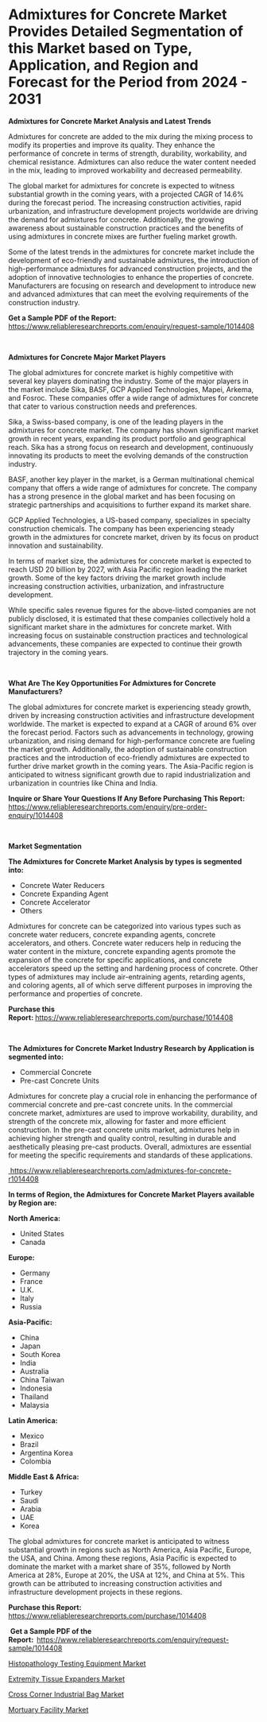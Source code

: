 <p><h1>Admixtures for Concrete Market Provides Detailed Segmentation of this Market based on Type, Application, and Region and Forecast for the Period from 2024 - 2031</h1></p><p><strong>Admixtures for Concrete Market Analysis and Latest Trends</strong></p>
<p><p>Admixtures for concrete are added to the mix during the mixing process to modify its properties and improve its quality. They enhance the performance of concrete in terms of strength, durability, workability, and chemical resistance. Admixtures can also reduce the water content needed in the mix, leading to improved workability and decreased permeability.</p><p>The global market for admixtures for concrete is expected to witness substantial growth in the coming years, with a projected CAGR of 14.6% during the forecast period. The increasing construction activities, rapid urbanization, and infrastructure development projects worldwide are driving the demand for admixtures for concrete. Additionally, the growing awareness about sustainable construction practices and the benefits of using admixtures in concrete mixes are further fueling market growth.</p><p>Some of the latest trends in the admixtures for concrete market include the development of eco-friendly and sustainable admixtures, the introduction of high-performance admixtures for advanced construction projects, and the adoption of innovative technologies to enhance the properties of concrete. Manufacturers are focusing on research and development to introduce new and advanced admixtures that can meet the evolving requirements of the construction industry.</p></p>
<p><strong>Get a Sample PDF of the Report:&nbsp;</strong> <a href="https://www.reliableresearchreports.com/enquiry/request-sample/1014408">https://www.reliableresearchreports.com/enquiry/request-sample/1014408</a></p>
<p>&nbsp;</p>
<p><strong>Admixtures for Concrete Major Market Players</strong></p>
<p><p>The global admixtures for concrete market is highly competitive with several key players dominating the industry. Some of the major players in the market include Sika, BASF, GCP Applied Technologies, Mapei, Arkema, and Fosroc. These companies offer a wide range of admixtures for concrete that cater to various construction needs and preferences.</p><p>Sika, a Swiss-based company, is one of the leading players in the admixtures for concrete market. The company has shown significant market growth in recent years, expanding its product portfolio and geographical reach. Sika has a strong focus on research and development, continuously innovating its products to meet the evolving demands of the construction industry.</p><p>BASF, another key player in the market, is a German multinational chemical company that offers a wide range of admixtures for concrete. The company has a strong presence in the global market and has been focusing on strategic partnerships and acquisitions to further expand its market share.</p><p>GCP Applied Technologies, a US-based company, specializes in specialty construction chemicals. The company has been experiencing steady growth in the admixtures for concrete market, driven by its focus on product innovation and sustainability.</p><p>In terms of market size, the admixtures for concrete market is expected to reach USD 20 billion by 2027, with Asia Pacific region leading the market growth. Some of the key factors driving the market growth include increasing construction activities, urbanization, and infrastructure development.</p><p>While specific sales revenue figures for the above-listed companies are not publicly disclosed, it is estimated that these companies collectively hold a significant market share in the admixtures for concrete market. With increasing focus on sustainable construction practices and technological advancements, these companies are expected to continue their growth trajectory in the coming years.</p></p>
<p>&nbsp;</p>
<p><strong>What Are The Key Opportunities For Admixtures for Concrete Manufacturers?</strong></p>
<p><p>The global admixtures for concrete market is experiencing steady growth, driven by increasing construction activities and infrastructure development worldwide. The market is expected to expand at a CAGR of around 6% over the forecast period. Factors such as advancements in technology, growing urbanization, and rising demand for high-performance concrete are fueling the market growth. Additionally, the adoption of sustainable construction practices and the introduction of eco-friendly admixtures are expected to further drive market growth in the coming years. The Asia-Pacific region is anticipated to witness significant growth due to rapid industrialization and urbanization in countries like China and India.</p></p>
<p><strong>Inquire or Share Your Questions If Any Before Purchasing This Report:</strong> <a href="https://www.reliableresearchreports.com/enquiry/pre-order-enquiry/1014408">https://www.reliableresearchreports.com/enquiry/pre-order-enquiry/1014408</a></p>
<p>&nbsp;</p>
<p><strong>Market Segmentation</strong></p>
<p><strong>The Admixtures for Concrete Market Analysis by types is segmented into:</strong></p>
<p><ul><li>Concrete Water Reducers</li><li>Concrete Expanding Agent</li><li>Concrete Accelerator</li><li>Others</li></ul></p>
<p><p>Admixtures for concrete can be categorized into various types such as concrete water reducers, concrete expanding agents, concrete accelerators, and others. Concrete water reducers help in reducing the water content in the mixture, concrete expanding agents promote the expansion of the concrete for specific applications, and concrete accelerators speed up the setting and hardening process of concrete. Other types of admixtures may include air-entraining agents, retarding agents, and coloring agents, all of which serve different purposes in improving the performance and properties of concrete.</p></p>
<p><strong>Purchase this Report:&nbsp;</strong><a href="https://www.reliableresearchreports.com/purchase/1014408">https://www.reliableresearchreports.com/purchase/1014408</a></p>
<p>&nbsp;</p>
<p><strong>The Admixtures for Concrete Market Industry Research by Application is segmented into:</strong></p>
<p><ul><li>Commercial Concrete</li><li>Pre-cast Concrete Units</li></ul></p>
<p><p>Admixtures for concrete play a crucial role in enhancing the performance of commercial concrete and pre-cast concrete units. In the commercial concrete market, admixtures are used to improve workability, durability, and strength of the concrete mix, allowing for faster and more efficient construction. In the pre-cast concrete units market, admixtures help in achieving higher strength and quality control, resulting in durable and aesthetically pleasing pre-cast products. Overall, admixtures are essential for meeting the specific requirements and standards of these applications.</p></p>
<p><a href="https://www.reliableresearchreports.com/admixtures-for-concrete-r1014408">&nbsp;https://www.reliableresearchreports.com/admixtures-for-concrete-r1014408</a></p>
<p><strong>In terms of Region, the Admixtures for Concrete Market Players available by Region are:</strong></p>
<p>
    <p> <strong> North America: </strong>
        <ul>
            <li>United States</li>
            <li>Canada</li>
        </ul>
        </p> 
    <p> <strong> Europe: </strong>
        <ul>
            <li>Germany</li>
            <li>France</li>
            <li>U.K.</li>
            <li>Italy</li>
            <li>Russia</li>
        </ul>
        </p> 
    <p> <strong> Asia-Pacific: </strong>
        <ul>
            <li>China</li>
            <li>Japan</li>
            <li>South Korea</li>
            <li>India</li>
            <li>Australia</li>
            <li>China Taiwan</li>
            <li>Indonesia</li>
            <li>Thailand</li>
            <li>Malaysia</li>
        </ul>
        </p> 
    <p> <strong> Latin America: </strong>
        <ul>
            <li>Mexico</li>
            <li>Brazil</li>
            <li>Argentina Korea</li>
            <li>Colombia</li>
        </ul>
        </p> 
    <p> <strong> Middle East & Africa: </strong>
        <ul>
            <li>Turkey</li>
            <li>Saudi</li>
            <li>Arabia</li>
            <li>UAE</li>
            <li>Korea</li>
        </ul>
    </p>
    </p>
<p><p>The global admixtures for concrete market is anticipated to witness substantial growth in regions such as North America, Asia Pacific, Europe, the USA, and China. Among these regions, Asia Pacific is expected to dominate the market with a market share of 35%, followed by North America at 28%, Europe at 20%, the USA at 12%, and China at 5%. This growth can be attributed to increasing construction activities and infrastructure development projects in these regions.</p></p>
<p><strong>Purchase this Report: </strong><a href="https://www.reliableresearchreports.com/purchase/1014408">https://www.reliableresearchreports.com/purchase/1014408</a></p>
<p>&nbsp;<strong>Get a Sample PDF of the Report:&nbsp;&nbsp;</strong><a href="https://www.reliableresearchreports.com/enquiry/request-sample/1014408">https://www.reliableresearchreports.com/enquiry/request-sample/1014408</a></p>
<p><strong></strong></p>
<p><p><a href="https://github.com/sowravmitra0/Market-Research-Report-List-1/blob/main/histopathology-testing-equipment-market.md">Histopathology Testing Equipment Market</a></p><p><a href="https://github.com/maesanjaya8/Market-Research-Report-List-1/blob/main/extremity-tissue-expanders-market.md">Extremity Tissue Expanders Market</a></p><p><a href="https://www.linkedin.com/pulse/evaluating-global-cross-corner-industrial-bag-market-trends-b07yf?trackingId=XUE%2B4G413ORS8yFPOfpIUQ%3D%3D">Cross Corner Industrial Bag Market</a></p><p><a href="https://www.linkedin.com/pulse/mortuary-facility-market-size-share-amp-trends-analysis-report-qhuef?trackingId=4XLVUuk0WKveEfHkwayK%2Bg%3D%3D">Mortuary Facility Market</a></p></p>